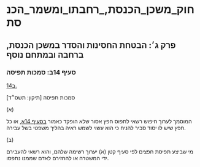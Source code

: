 # חוק_משכן_הכנסת,_רחבתו_ומשמר_הכנסת

## פרק ג׳: הבטחת החסינות והסדר במשכן הכנסת, ברחבה ובמתחם נוסף

### סעיף 14ב: סמכות תפיסה

[14ב.](https://he.wikisource.org/wiki/חוק_משכן_הכנסת,_רחבתו_ומשמר_הכנסת#s_yp_14b)

סמכות תפיסה [תיקון: תשס״ד]

(א)

המוסמך לערוך חיפוש רשאי לתפוס חפץ אסור שלא הופקד כאמור [בסעיף 14א](https://he.wikisource.org/wiki/חוק_משכן_הכנסת,_רחבתו_ומשמר_הכנסת#s_yp_14_), או כל חפץ שיש לו יסוד סביר להניח כי הוא עשוי לשמש ראיה בהליך משפטי בשל עבירה.

(ב)

מי שביצע תפיסת חפצים לפי סעיף קטן (א) יערוך רשימה שלהם, והוא רשאי להעבירם ידי המשטרה או להחזירם לאדם שממנו נתפסו.